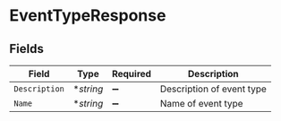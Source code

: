 # EventTypeResponse


## Fields

| Field                     | Type                      | Required                  | Description               |
| ------------------------- | ------------------------- | ------------------------- | ------------------------- |
| `Description`             | **string*                 | :heavy_minus_sign:        | Description of event type |
| `Name`                    | **string*                 | :heavy_minus_sign:        | Name of event type        |